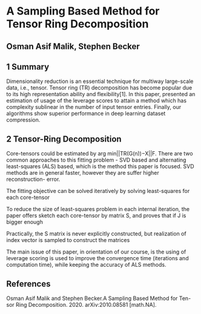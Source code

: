 # A Sampling Based Method for Tensor Ring Decomposition

## Osman Asif Malik, Stephen Becker

## 1 Summary

Dimensionality reduction is an essential technique for multiway large-scale data,
i.e., tensor. Tensor ring (TR) decomposition has become popular due to its high
representation ability and flexibility[1].
In this paper, presented an estimation of usage of the leverage scores to attain
a method which has complexity sublinear in the number of input tensor entries.
Finally, our algorithms show superior performance in deep learning dataset compression.

## 2  Tensor-Ring Decomposition

Core-tensors could be estimated by arg min||TR(G(n))−X||F.
There are two common approaches to this fitting problem - SVD based and alternating least-squares (ALS) based, which is the method this paper is focused.
SVD methods are in general faster, however they are suffer higher reconstruction-
error.



The fitting objective can be solved iteratively by solving least-squares for each
core-tensor 

To reduce the size of least-squares problem in each internal iteration, the paper
offers sketch each core-tensor by matrix S, and proves that if J is bigger enough

Practically, the S matrix is never explicitly constructed, but realization of index
vector is sampled to construct the matrices



The main issue of this paper, in orientation of our course, is the using of leverage scoring is used to improve the
convergence time (iterations and computation time), while keeping the accuracy of ALS methods.


## References

 Osman Asif Malik and Stephen Becker.A Sampling Based Method for Ten-
sor Ring Decomposition. 2020. arXiv:2010.08581 [math.NA].
